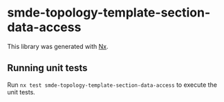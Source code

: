 # smde-topology-template-section-data-access

This library was generated with [Nx](https://nx.dev).

## Running unit tests

Run `nx test smde-topology-template-section-data-access` to execute the unit tests.

